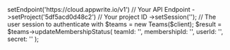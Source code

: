 <?php

use Getapp\Client;
use Getapp\Services\Teams;

$client = (new Client())
    ->setEndpoint('https://cloud.appwrite.io/v1') // Your API Endpoint
    ->setProject('5df5acd0d48c2') // Your project ID
    ->setSession(''); // The user session to authenticate with

$teams = new Teams($client);

$result = $teams->updateMembershipStatus(
    teamId: '<TEAM_ID>',
    membershipId: '<MEMBERSHIP_ID>',
    userId: '<USER_ID>',
    secret: '<SECRET>'
);